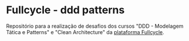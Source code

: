 # Fullcycle - ddd patterns

Repositório para a realização de desafios dos cursos "DDD - Modelagem Tática e Patterns" e "Clean Architecture" da [plataforma Fullcycle](https://www.fullcycle.com.br).
